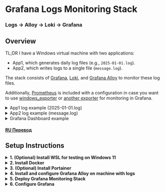 # Grafana Logs Monitoring Stack

### Logs → Alloy → Loki → Grafana

## Overview

TL;DR I have a Windows virtual machine with two applications:
- App1, which generates daily log files (e.g., `2025-01-01.log`).
- App2, which writes logs to a single file (`message.log`).

The stack consists of [Grafana](https://github.com/grafana/grafana), [Loki](https://github.com/grafana/loki), and [Grafana Alloy](https://github.com/grafana/alloy) to monitor these log files.

Additionally, [Prometheus](https://github.com/prometheus/prometheus) is included with a configuration in case you want to use [windows_exporter](https://github.com/prometheus-community/windows_exporter) or [another exporter](https://prometheus.io/docs/instrumenting/exporters/) for monitoring in Grafana.

<details>
  <summary>App1 log example (2025-01-01.log)</summary>

```log
2025-01-01 12:00:59.109 FATAL  ComponentName Message
2025-01-01 13:00:59.109 ERROR  ComponentName Message
2025-01-01 14:00:59.109 WARN   ComponentName Message
2025-01-01 15:00:59.109 INFO   ComponentName Message
```

</details>

<details>
  <summary>App2 log example (message.log)</summary>

```log
01.01.25 12:00:59 - Message
01.01.25 13:00:59 - Message
01.01.25 14:00:59 - Message
01.01.25 15:00:59 - Message
```

</details>

<details>
  <summary>Grafana Dashboard example</summary>

![grafana-dashboard](https://github.com/user-attachments/assets/db163817-878e-4ac1-bb6d-6cc182905233)

</details>

#### [RU Перевод](https://github.com/SeshTiliRest/grafana-stack/blob/main/RU.md)

## Setup Instructions

<details>
  <summary><strong>1. (Optional) Install WSL for testing on Windows 11</strong></summary>

#### In case you want to test this setup on your local Windows, install WSL (Windows Subsystem for Linux) by opening PowerShell in Windows Terminal:

#### 1.1 Check if WSL is installed:
```powershell
wsl -v
```

#### 1.2 Install WSL if not already installed:
```powershell
wsl --install
```

#### 1.3 List available distributions:
```powershell
wsl --list --online
```
or for short:
```powershell
wsl -l -o
```

#### 1.4 List installed distributions:
```powershell
wsl -l
```

#### 1.5 Install Ubuntu or another distribution:
```powershell
wsl --install -d Ubuntu-24.04
```

#### 1.6 After installation, update the system:
```sh
sudo apt update && sudo apt upgrade
```

#### 1.7 Install Git:
```sh
sudo apt install git
```

**Official Documentation:**  
[WSL Installation Guide](https://learn.microsoft.com/ru-ru/windows/wsl/install)

</details>

<details>
  <summary><strong>2. Install Docker</strong></summary>

#### You need Docker to deploy this stack. If you don't have Docker already, install it by following the instructions below:

#### 2.1 Add Docker’s official GPG key:
```sh
sudo apt-get install ca-certificates curl
sudo install -m 0755 -d /etc/apt/keyrings
sudo curl -fsSL https://download.docker.com/linux/ubuntu/gpg -o /etc/apt/keyrings/docker.asc
sudo chmod a+r /etc/apt/keyrings/docker.asc
```

#### 2.2 Add Docker repository to apt sources:
```sh
echo \  
  "deb [arch=$(dpkg --print-architecture) signed-by=/etc/apt/keyrings/docker.asc] https://download.docker.com/linux/ubuntu \  
  $(. /etc/os-release && echo "${UBUNTU_CODENAME:-$VERSION_CODENAME}") stable" | \  
  sudo tee /etc/apt/sources.list.d/docker.list > /dev/null
sudo apt-get update
```

#### 2.3 Install Docker:
```sh
sudo apt-get install docker-ce docker-ce-cli containerd.io docker-buildx-plugin docker-compose-plugin
```

#### 2.4 Verify installation:
```sh
sudo docker run hello-world
```

#### 2.5 Check running containers:
```sh
sudo docker ps
```

#### 2.6 Check Docker status:
```sh
sudo systemctl status docker
```

#### 2.7 Add user to Docker group (to run without sudo):
```sh
sudo usermod -aG docker $USER
```

#### 2.8 Apply group changes without logging out:
```sh
newgrp docker
```

**Official Documentation:**  
[Docker Installation Guide](https://docs.docker.com/engine/install/)

</details>

<details>
  <summary><strong>3. (Optional) Install Portainer</strong></summary>

#### Portainer is a web-based UI for managing Docker containers.

#### 3.1 Create a volume for Portainer:
```sh
docker volume create portainer_data
```

#### 3.2 Install Portainer:
```sh
docker run -d -p 8000:8000 -p 9443:9443 --name portainer --restart=always \
  -v /var/run/docker.sock:/var/run/docker.sock \
  -v portainer_data:/data portainer/portainer-ce:lts
```

#### 3.3 Check running containers:
```sh
docker ps
```

#### 3.4 Check IP address:
```sh
ifconfig
```

If `ifconfig` is not available, install `net-tools`:
```sh
sudo apt install net-tools
```

#### 3.5 Access Portainer:
Open a web browser and navigate to:
```
https://<IP>:9443
```

**Official Documentation:**  
[Portainer Installation Guide](https://docs.portainer.io/start/install-ce/server/docker/linux)
</details>

<details>
  <summary><strong>4. Install and configure Grafana Alloy on machine with logs</strong></summary>

#### 4.1 [Download and install Grafana Alloy.](https://grafana.com/docs/alloy/latest/set-up/install/windows/)
#### 4.2 Edit `config.alloy` in the Alloy configuration directory:
```powershell
ii "C:\Program Files\GrafanaLabs\Alloy\"
```

#### 📝 NOTE
Change path to logs folder as needed:

  ```
  // Define the path to App1 log files using glob patterns to match all .log files in the specified directory
  path_targets = [{"__path__" = "C:/App1/Folder/logs/Default/*.log"}]
  ```

  ```
  // Define the path to App2's single log file; no glob pattern needed as it's a specific file
  path_targets = [{"__path__" = "C:/App2/message.log"}]
  ```

Modify the regular expression as needed:

  ```
    // Parse log lines into timestamp, log level, component, and message using a regular expression
    // Example log format: "2023-10-01 12:00:00.000 INFO ComponentName This is a message"
    expression = `^(?P<timestamp>\d{4}-\d{2}-\d{2} \d{2}:\d{2}:\d{2}\.\d{3})\s+(?P<level>INFO|WARN|ERROR|FATAL)\s+(?P<component>\S+)\s+(?P<message>.*)`
  ```

Change Loki IP:

  ```
    // Specify the Loki server URL; ensure this endpoint is reachable from Alloy’s network
    url = "http://<IP>:3100/loki/api/v1/push"
  ```

#### 4.3 Restart the Alloy service:
```powershell
Restart-Service -Name Alloy
```
or manually from:
```powershell
services.msc
```
#### 4.4 Check the event log for errors:
```powershell
Get-WinEvent -FilterHashtable @{LogName="Application"; ProviderName="Alloy"; Level=@(2,3)} | Sort-Object TimeCreated
```
or manually from:
```powershell
eventvwr.msc
```
</details>

<details>
  <summary><strong>5. Deploy Grafana Monitoring Stack</strong></summary>

#### 5.1 Clone this repository:
```sh
git clone https://github.com/SeshTiliRest/grafana-stack.git
cd grafana-stack
```
#### ⚠️ WARNING
Check carefully `loki\config.yaml`, `prometheus\prometheus.yml` and `compose.yml` before deploy!

#### 5.2 Start the monitoring stack:
```sh
docker compose up -d
```
</details>

<details>
  <summary><strong>6. Configure Grafana</strong></summary>

#### 6.1 Access Grafana:
Open a web browser and navigate to:

```
http://<IP>:3000
```

#### 6.2 Add Loki and Prometheus as data sources:
- Log in to Grafana (default credentials: `admin` / `admin`).
- Change password.
- Go to **Connections → Data Sources**.
- Click **Add data source**.
- Select **Loki** and set the URL to:

   ```
   http://loki:3100
   ```

- Click **Save & Test**.
- Repeat the steps for **Prometheus**, setting the URL to:

   ```
   http://prometheus:9090
   ```

#### 6.3 Explore data:
- Navigate to **Explore**.
- Select **loki**.
- Switch A query from Builder to Code.
- Paste: {host="windows_vm", job="app1_logs"} |= ``
- Click **Run query**.

#### 📝 NOTE
You will see only new log lines because in `config.alloy`:

  ```
  // Start reading from the end of each file to capture only new log entries, ideal for real-time monitoring
  tail_from_end = true
  ```

#### 6.4 Import the Grafana dashboard:
- Navigate to **Dashboards → New → Import**.
- Upload `dashboard.json` from the `grafana/` directory.
- Load, select a Loki data source and click **Import**.

</details>
